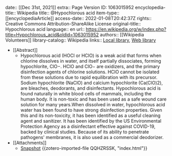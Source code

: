 date:: [[Dec 31st, 2021]]
extra:: Page Version ID: 1063015952
encyclopedia-title:: Wikipedia
title:: @Hypochlorous acid
item-type:: [[encyclopediaArticle]]
access-date:: 2022-01-08T20:42:37Z
rights:: Creative Commons Attribution-ShareAlike License
original-title:: Hypochlorous acid
language:: en
url:: https://en.wikipedia.org/w/index.php?title=Hypochlorous_acid&oldid=1063015952
authors:: [[Wikipedia Volunteers]]
library-catalog:: Wikipedia
links:: [Local library](zotero://select/library/items/8XTCNDZJ), [Web library](https://www.zotero.org/users/8784047/items/8XTCNDZJ)

- [[Abstract]]
	- Hypochlorous acid (HOCl or HClO) is a weak acid that forms when chlorine dissolves in water, and itself partially dissociates, forming hypochlorite, ClO−. HClO and ClO− are oxidizers, and the primary disinfection agents of chlorine solutions. HClO cannot be isolated from these solutions due to rapid equilibration with its precursor. Sodium hypochlorite (NaClO) and calcium hypochlorite  (Ca(ClO)2), are bleaches, deodorants, and disinfectants.
	  Hypochlorous acid is found naturally in white blood cells of mammals, including the human body. It is non-toxic and has been used as a safe wound care solution for many years.When dissolved in water, hypochlorous acid water has been found to have strong disinfection properties. Given this and its non-toxicity, it has been identified as a useful cleaning agent and sanitizer. It has been identified by the US Environmental Protection Agency as a disinfectant effective against COVID-19, backed by clinical studies.
	  Because of its ability to penetrate pathogens' membranes, it is also used as a commercial deodorizer.
- [[Attachments]]
	- [Snapshot](https://en.wikipedia.org/w/index.php?title=Hypochlorous_acid&oldid=1063015952) {{zotero-imported-file QQHZRSSK, "index.html"}}